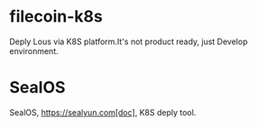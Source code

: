 # filecoin-k8s
Deply Lous via K8S platform.It's not product ready, just Develop environment.

# SealOS
SealOS, https://sealyun.com[doc], K8S deply tool.
